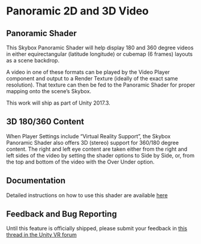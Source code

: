 # Panoramic 2D and 3D Video
## Panoramic Shader
This Skybox Panoramic Shader will help display 180 and 360 degree videos in either equirectangular (latitude longitude) or cubemap (6 frames) layouts as a scene backdrop.

A video in one of these formats can be played by the Video Player component and output to a Render Texture (ideally of the exact same resolution). That texture can then be fed to the Panoramic Shader for proper mapping onto the scene’s Skybox.

This work will ship as part of Unity 2017.3.

## 3D 180/360 Content
When Player Settings include “Virtual Reality Support”,  the Skybox Panoramic Shader also offers 3D (stereo) support for 360/180 degree content. The right and left eye content are taken either from the right and left sides of the video by setting the shader options to Side by Side, or, from the top and bottom of the video with the Over Under option.

## Documentation
Detailed instructions on how to use this shader are available [here](https://docs.google.com/document/d/1JjOQ0dXTYPFwg6eSOlIAdqyPo6QMLqh-PETwxf8ZVD8)

## Feedback and Bug Reporting
Until this feature is officially shipped, please submit your feedback in [this thread in the Unity VR forum](https://forum.unity3d.com/threads/how-to-integrate-360-video-with-unity.485405/)
